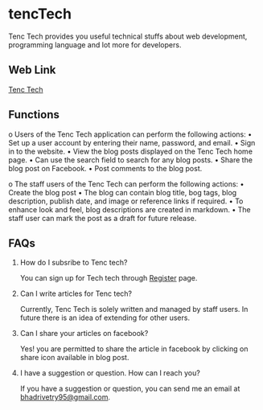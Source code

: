 # tencTech

Tenc Tech provides you useful technical stuffs about web development, programming language and lot more for developers.

## Web Link

[Tenc Tech](http://tenctech.pythonanywhere.com)

## Functions
o Users of the Tenc Tech application can perform the following actions:
• Set up a user account by entering their name, password, and email.
• Sign in to the website.
• View the blog posts displayed on the Tenc Tech home page.
• Can use the search field to search for any blog posts.
• Share the blog post on Facebook.
• Post comments to the blog post.

o The staff users of the Tenc Tech can perform the following actions:
• Create the blog post
• The blog can contain blog title, bog tags, blog description, publish date, and image or reference links if required.
• To enhance look and feel, blog descriptions are created in markdown.
• The staff user can mark the post as a draft for future release.

## FAQs

1. How do I subsribe to Tenc tech?

    You can sign  up for Tech tech through [Register](http://tenctech.pythonanywhere.com/accounts/register/) page.

2. Can I write articles for Tenc tech?

    Currently, Tenc Tech is solely written and managed by staff users. In future there is an idea of extending for other users.

3. Can I share your articles on facebook?

    Yes!  you are permitted to share the article in facebook by clicking on share icon available in blog post.

4. I have a suggestion or  question. How can I reach you?

    If you have a suggestion or question, you can send me an email at bhadrivetry95@gmail.com.
